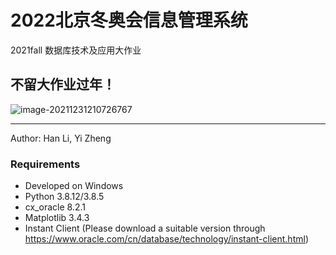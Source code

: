 # 2022北京冬奥会信息管理系统

2021fall  数据库技术及应用大作业

## 不留大作业过年！

![image-20211231210726767](figures/cover.png)

---

Author: Han Li, Yi Zheng

### Requirements

- Developed on Windows
- Python 3.8.12/3.8.5
- cx_oracle 8.2.1
- Matplotlib 3.4.3
- Instant Client (Please download a suitable version through https://www.oracle.com/cn/database/technology/instant-client.html)
